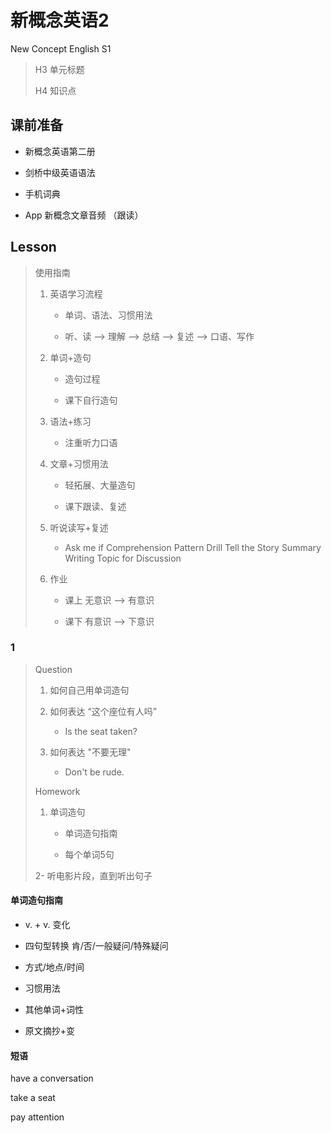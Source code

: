 # 新概念英语2

New Concept English S1

> H3 单元标题
> 
> H4 知识点

## 课前准备

- 新概念英语第二册

- 剑桥中级英语语法

- 手机词典

- App 新概念文章音频 （跟读）

## Lesson

> 使用指南
> 
> 1. 英语学习流程
>    
>    - 单词、语法、习惯用法
>    
>    - 听、读 --> 理解 --> 总结 --> 复述 --> 口语、写作
> 
> 2. 单词+造句
>    
>    - 造句过程
>    
>    - 课下自行造句
> 
> 3. 语法+练习
>    
>    - 注重听力口语
> 
> 4. 文章+习惯用法
>    
>    - 轻拓展、大量造句
>    
>    - 课下跟读、复述
> 
> 5. 听说读写+复述
>    
>    - Ask me if
>      Comprehension
>      Pattern Drill
>      Tell the Story
>      Summary Writing
>      Topic for Discussion
> 
> 6. 作业
>    
>    - 课上 无意识 --> 有意识
>    
>    - 课下 有意识 --> 下意识

### 1

> Question
> 
> 1. 如何自己用单词造句
> 
> 2. 如何表达 “这个座位有人吗”
>    
>    - Is the seat taken?
> 
> 3. 如何表达 "不要无理"
>    
>    - Don't be rude.
> 
> Homework
> 
> 1. 单词造句 
>    
>    - 单词造句指南
>    
>    - 每个单词5句
> 
> 2- 听电影片段，直到听出句子

#### 单词造句指南

- v. + v. 变化

- 四句型转换
  肯/否/一般疑问/特殊疑问

- 方式/地点/时间

- 习惯用法

- 其他单词+词性

- 原文摘抄+变

#### 短语

have a conversation

take a seat

pay attention
